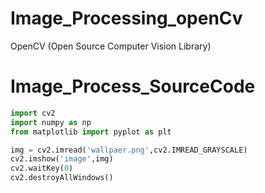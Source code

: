 # Image_Processing_openCv
OpenCV (Open Source Computer Vision Library)
# Image_Process_SourceCode
```py
import cv2
import numpy as np
from matplotlib import pyplot as plt

img = cv2.imread('wallpaer.png',cv2.IMREAD_GRAYSCALE)
cv2.imshow('image',img)
cv2.waitKey(0)
cv2.destroyAllWindows()
```
